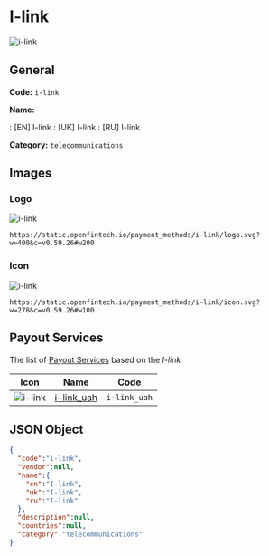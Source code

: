 
# I-link 
![i-link](https://static.openfintech.io/payment_methods/i-link/logo.svg?w=400&c=v0.59.26#w200)  

## General 
**Code:** `i-link` 
 
**Name:** 
 
:	[EN] I-link 
:	[UK] I-link 
:	[RU] I-link 
 
**Category:** `telecommunications` 
 

## Images 

### Logo 
![i-link](https://static.openfintech.io/payment_methods/i-link/logo.svg?w=400&c=v0.59.26#w200)  

```
https://static.openfintech.io/payment_methods/i-link/logo.svg?w=400&c=v0.59.26#w200
```  

### Icon 
![i-link](https://static.openfintech.io/payment_methods/i-link/icon.svg?w=278&c=v0.59.26#w100)  

```
https://static.openfintech.io/payment_methods/i-link/icon.svg?w=278&c=v0.59.26#w100
```  

## Payout Services 
 
The list of [Payout Services](/payout-services/) based on the _I-link_ 

|Icon|Name|Code| 
|:---:|:---:|:---:| 
|![i-link](https://static.openfintech.io/payout_methods/i-link/icon.svg?w=278&c=v0.59.26#w40) |[i-link_uah](/payout-services/i-link_uah/)|`i-link_uah`| 
 

## JSON Object 

```json
{
  "code":"i-link",
  "vendor":null,
  "name":{
    "en":"I-link",
    "uk":"I-link",
    "ru":"I-link"
  },
  "description":null,
  "countries":null,
  "category":"telecommunications"
}
```  

